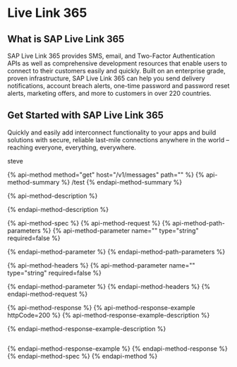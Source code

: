 # Live Link 365

## What is SAP Live Link 365

SAP Live Link 365 provides SMS, email, and Two-Factor Authentication APIs as well as comprehensive development resources that enable users to connect to their customers easily and quickly. Built on an enterprise grade, proven infrastructure, SAP Live Link 365 can help you send delivery notifications, account breach alerts, one-time password and password reset alerts, marketing offers, and more to customers in over 220 countries.

## Get Started with SAP Live Link 365

Quickly and easily add interconnect functionality to your apps and build solutions with secure, reliable last-mile connections anywhere in the world – reaching everyone, everything, everywhere.

steve

{% api-method method="get" host="/v1/messages" path="" %}
{% api-method-summary %}
/test
{% endapi-method-summary %}

{% api-method-description %}

{% endapi-method-description %}

{% api-method-spec %}
{% api-method-request %}
{% api-method-path-parameters %}
{% api-method-parameter name="" type="string" required=false %}

{% endapi-method-parameter %}
{% endapi-method-path-parameters %}

{% api-method-headers %}
{% api-method-parameter name="" type="string" required=false %}

{% endapi-method-parameter %}
{% endapi-method-headers %}
{% endapi-method-request %}

{% api-method-response %}
{% api-method-response-example httpCode=200 %}
{% api-method-response-example-description %}

{% endapi-method-response-example-description %}

```

```
{% endapi-method-response-example %}
{% endapi-method-response %}
{% endapi-method-spec %}
{% endapi-method %}

